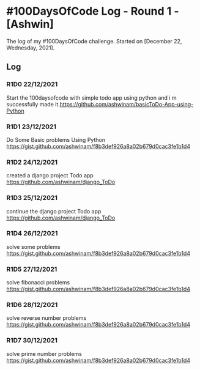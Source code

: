 # #100DaysOfCode Log - Round 1 - [Ashwin]

The log of my #100DaysOfCode challenge. Started on [December 22, Wednesday, 2021].

## Log

### R1D0 22/12/2021
Start the 100daysofcode with simple todo app using python and i m successfully made it.https://github.com/ashwinam/basicToDo-App-using-Python

### R1D1 23/12/2021
Do Some Basic problems Using Python https://gist.github.com/ashwinam/f8b3def926a8a02b679d0cac3fe1b1d4

### R1D2 24/12/2021
created a django project Todo app https://github.com/ashwinam/django_ToDo

### R1D3 25/12/2021
continue the  django project Todo app https://github.com/ashwinam/django_ToDo

### R1D4 26/12/2021
solve some problems https://gist.github.com/ashwinam/f8b3def926a8a02b679d0cac3fe1b1d4

### R1D5 27/12/2021
solve fibonacci problems https://gist.github.com/ashwinam/f8b3def926a8a02b679d0cac3fe1b1d4

### R1D6 28/12/2021
solve reverse number problems https://gist.github.com/ashwinam/f8b3def926a8a02b679d0cac3fe1b1d4

### R1D7 30/12/2021
solve prime number problems https://gist.github.com/ashwinam/f8b3def926a8a02b679d0cac3fe1b1d4

